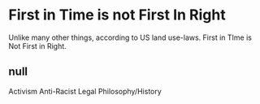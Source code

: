 # First in Time is not First In Right

Unlike many other things, according to US land use-laws. First in TIme is Not First in Right. 

## null

Activism
Anti-Racist
Legal Philosophy/History

